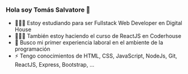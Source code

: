 ### Hola soy Tomás Salvatore 👋

- 👨🏻‍💻 Estoy estudiando para ser Fullstack Web Developer en Digital House
- 👨🏻‍💻 También estoy haciendo el curso de ReactJS en Coderhouse
- 💼 Busco mi primer experiencia laboral en el ambiente de la programación
- ⚡ Tengo conocimientos de HTML, CSS, JavaScript, NodeJs, Git, ReactJS, Express, Bootstrap, ...

